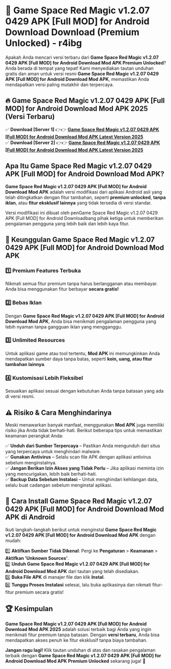 # 🎯 Game Space Red Magic v1.2.07 0429 APK [Full MOD] for Android Download  Download (Premium Unlocked) -  r4ibg

Apakah Anda mencari versi terbaru dari **Game Space Red Magic v1.2.07 0429 APK [Full MOD] for Android Download Mod APK Premium Unlocked**? Anda berada di tempat yang tepat! Kami menyediakan tautan unduhan gratis dan aman untuk versi resmi **Game Space Red Magic v1.2.07 0429 APK [Full MOD] for Android Download Mod APK**, memastikan Anda mendapatkan versi paling mutakhir dan terpercaya.

## 🔥 Game Space Red Magic v1.2.07 0429 APK [Full MOD] for Android Download Mod APK 2025 (Versi Terbaru)

✅ **Download [Server 1]** 👉👉 [**Game Space Red Magic v1.2.07 0429 APK [Full MOD] for Android Download Mod APK Latest Version 2025**](https://momento.my/?title=Game_Space_Red_Magic_v1.2.07_0429_APK_[Full_MOD]_for_Android_Download)  
✅ **Download [Server 2]** 👉👉 [**Game Space Red Magic v1.2.07 0429 APK [Full MOD] for Android Download Mod APK Latest Version 2025**](https://momento.my/?title=Game_Space_Red_Magic_v1.2.07_0429_APK_[Full_MOD]_for_Android_Download)  

## Apa Itu Game Space Red Magic v1.2.07 0429 APK [Full MOD] for Android Download Mod APK?

**Game Space Red Magic v1.2.07 0429 APK [Full MOD] for Android Download Mod APK** adalah versi modifikasi dari aplikasi Android asli yang telah ditingkatkan dengan fitur tambahan, seperti **premium unlocked**, **tanpa iklan**, atau **fitur eksklusif lainnya** yang tidak tersedia di versi standar.

Versi modifikasi ini dibuat oleh penGame Space Red Magic v1.2.07 0429 APK [Full MOD] for Android Downloadbang pihak ketiga untuk memberikan pengalaman pengguna yang lebih baik dan lebih kaya fitur.

## 🎯 Keunggulan Game Space Red Magic v1.2.07 0429 APK [Full MOD] for Android Download Mod APK

### 1️⃣ Premium Features Terbuka
Nikmati semua fitur premium tanpa harus berlangganan atau membayar. Anda bisa menggunakan fitur berbayar **secara gratis!**

### 2️⃣ Bebas Iklan
Dengan **Game Space Red Magic v1.2.07 0429 APK [Full MOD] for Android Download Mod APK**, Anda bisa menikmati pengalaman pengguna yang lebih nyaman tanpa gangguan iklan yang mengganggu.

### 3️⃣ Unlimited Resources
Untuk aplikasi game atau tool tertentu, **Mod APK** ini memungkinkan Anda mendapatkan sumber daya tanpa batas, seperti **koin, uang, atau fitur tambahan lainnya**.

### 4️⃣ Kustomisasi Lebih Fleksibel
Sesuaikan aplikasi sesuai dengan kebutuhan Anda tanpa batasan yang ada di versi resmi.

## ⚠️ Risiko & Cara Menghindarinya

Meski menawarkan banyak manfaat, menggunakan **Mod APK** juga memiliki risiko jika Anda tidak berhati-hati. Berikut beberapa tips untuk memastikan keamanan perangkat Anda:

✅ **Unduh dari Sumber Terpercaya** – Pastikan Anda mengunduh dari situs yang terpercaya untuk menghindari malware.  
✅ **Gunakan Antivirus** – Selalu scan file APK dengan aplikasi antivirus sebelum menginstalnya.  
✅ **Jangan Berikan Izin Akses yang Tidak Perlu** – Jika aplikasi meminta izin yang mencurigakan, lebih baik berhati-hati.  
✅ **Backup Data Sebelum Instalasi** – Untuk menghindari kehilangan data, selalu buat cadangan sebelum menginstal aplikasi.

## 📌 Cara Install Game Space Red Magic v1.2.07 0429 APK [Full MOD] for Android Download Mod APK di Android

Ikuti langkah-langkah berikut untuk menginstal **Game Space Red Magic v1.2.07 0429 APK [Full MOD] for Android Download Mod APK** dengan mudah:

1️⃣ **Aktifkan Sumber Tidak Dikenal**: Pergi ke **Pengaturan** > **Keamanan** > **Aktifkan 'Unknown Sources'**.  
2️⃣ **Unduh Game Space Red Magic v1.2.07 0429 APK [Full MOD] for Android Download Mod APK** dari tautan yang telah disediakan.  
3️⃣ **Buka File APK** di manajer file dan klik **Instal**.  
4️⃣ **Tunggu Proses Instalasi** selesai, lalu buka aplikasinya dan nikmati fitur-fitur premium secara gratis!

## 🏆 Kesimpulan

**Game Space Red Magic v1.2.07 0429 APK [Full MOD] for Android Download Mod APK 2025** adalah solusi terbaik bagi Anda yang ingin menikmati fitur premium tanpa batasan. Dengan **versi terbaru**, Anda bisa mendapatkan akses penuh ke fitur eksklusif tanpa biaya tambahan.

**Jangan ragu lagi!** Klik tautan unduhan di atas dan rasakan pengalaman terbaik dengan **Game Space Red Magic v1.2.07 0429 APK [Full MOD] for Android Download Mod APK Premium Unlocked** sekarang juga! 🚀
